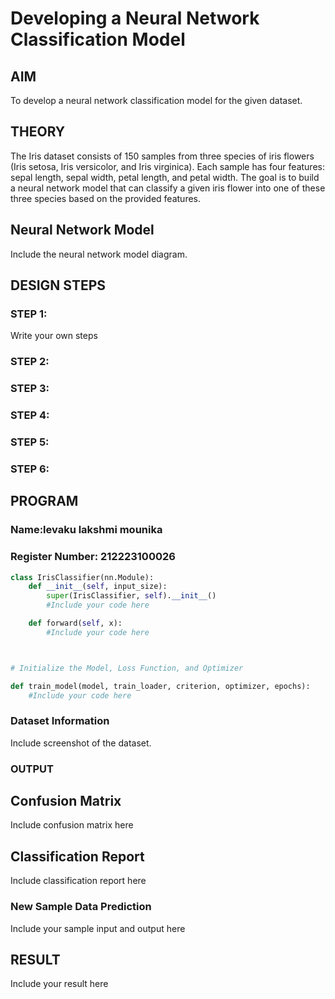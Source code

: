 # Developing a Neural Network Classification Model

## AIM
To develop a neural network classification model for the given dataset.

## THEORY
The Iris dataset consists of 150 samples from three species of iris flowers (Iris setosa, Iris versicolor, and Iris virginica). Each sample has four features: sepal length, sepal width, petal length, and petal width. The goal is to build a neural network model that can classify a given iris flower into one of these three species based on the provided features.

## Neural Network Model
Include the neural network model diagram.

## DESIGN STEPS
### STEP 1: 

Write your own steps

### STEP 2: 



### STEP 3: 



### STEP 4: 



### STEP 5: 



### STEP 6: 





## PROGRAM

### Name:levaku lakshmi mounika

### Register Number: 212223100026

```python
class IrisClassifier(nn.Module):
    def __init__(self, input_size):
        super(IrisClassifier, self).__init__()
        #Include your code here

    def forward(self, x):
        #Include your code here



# Initialize the Model, Loss Function, and Optimizer

def train_model(model, train_loader, criterion, optimizer, epochs):
    #Include your code here

```

### Dataset Information
Include screenshot of the dataset.

### OUTPUT

## Confusion Matrix

Include confusion matrix here

## Classification Report
Include classification report here

### New Sample Data Prediction
Include your sample input and output here

## RESULT
Include your result here
